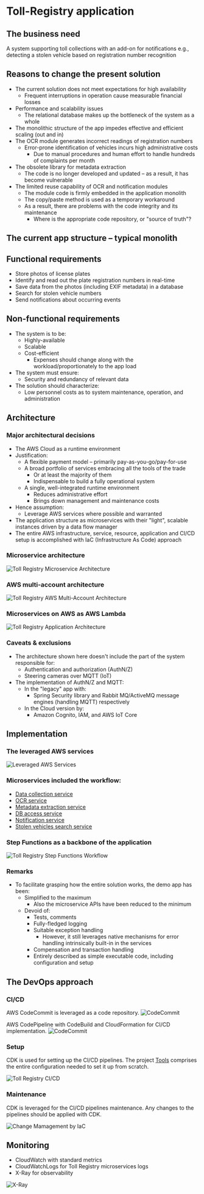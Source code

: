 # Toll-Registry application

## The business need
A system supporting toll collections with an add-on for notifications e.g., detecting a stolen vehicle based on registration number recognition

## Reasons to change the present solution
- The current solution does not meet expectations for high availability
  - Frequent interruptions in operation cause measurable financial losses
- Performance and scalability issues
  - The relational database makes up the bottleneck of the system as a whole
- The monolithic structure of the app impedes effective and efficient scaling (out and in)
- The OCR module generates incorrect readings of registration numbers
  - Error-prone identification of vehicles incurs high administrative costs
    - Due to manual procedures and human effort to handle hundreds of complaints per month
- The obsolete library for metadata extraction
  - The code is no longer developed and updated – as a result, it has become vulnerable
- The limited reuse capability of OCR and notification modules
  - The module code is firmly embedded in the application monolith
  - The copy/paste method is used as a temporary workaround
  - As a result, there are problems with the code integrity and its maintenance
    - Where is the appropriate code repository, or "source of truth"?

## The current app structure – typical monolith

## Functional requirements
- Store photos of license plates
- Identify and read out the plate registration numbers in real-time
- Save data from the photos (including EXIF metadata) in a database
- Search for stolen vehicle numbers
- Send notifications about occurring events

## Non-functional requirements
- The system is to be:
  - Highly-available
  - Scalable
  - Cost-efficient
    - Expenses should change along with the workload/proportionately to the app load
- The system must ensure:
  - Security and redundancy of relevant data
- The solution should characterize:
  - Low personnel costs as to system maintenance, operation, and administration

## Architecture

### Major architectural decisions

- The AWS Cloud as a runtime environment
- Justification:
  - A flexible payment model – primarily pay-as-you-go/pay-for-use 
  - A broad portfolio of services embracing all the tools of the trade
    - Or at least the majority of them
    - Indispensable to build a fully operational system
  - A single, well-integrated runtime environment
    - Reduces administrative effort
    - Brings down management and maintenance costs
- Hence assumption:
    - Leverage AWS services where possible and warranted
- The application structure as microservices with their "light", scalable instances driven by a data flow manager 
- The entire AWS infrastructure, service, resource, application and CI/CD setup is accomplished with IaC (Infrastructure As Code) approach 

### Microservice architecture
![Toll Registry Microservice Architecture](images/microservices.png)

### AWS multi-account architecture
![Toll Registry AWS Multi-Account Architecture](images/multi-account.png)

### Microservices on AWS as AWS Lambda
![Toll Registry Application Architecture](images/toll-registry-arch.png)

### Caveats & exclusions
- The architecture shown here doesn't include the part of the system responsible for:
  - Authentication and authorization (AuthN/Z)
  - Steering cameras over MQTT (IoT)
- The implementation of AuthN/Z and MQTT:
  - In the "legacy" app with:
    - Spring Security library and Rabbit MQ/ActiveMQ message engines (handling MQTT) respectively
  - In the Cloud version by:
    - Amazon Cognito, IAM, and AWS IoT Core

## Implementation

### The leveraged AWS services

![Leveraged AWS Services](images/aws-service-list.png)

### Microservices included the workflow:

- [Data collection service](https://github.com/developing-cloud/data-collection)
- [OCR service](https://github.com/developing-cloud/ocr)
- [Metadata extraction service](https://github.com/developing-cloud/metadata-extraction)
- [DB access service](https://github.com/developing-cloud/db)
- [Notification service](https://github.com/developing-cloud/notifier)
- [Stolen vehicles search service](https://github.com/developing-cloud/vehicle-finder)

### Step Functions as a backbone of the application 

![Toll Registry Step Functions Workflow](images/toll-registry-sf.png)

### Remarks
- To facilitate grasping how the entire solution works, the demo app has been:
  - Simplified to the maximum
    - Also the microservice APIs have been reduced to the minimum
  - Devoid of:
    - Tests, comments 
    - Fully-fledged logging
    - Suitable exception handling
      - However, it still leverages native mechanisms for error handling intrinsically built-in in the services
    - Compensation and transaction handling
    - Entirely described as simple executable code, including configuration and setup


## The DevOps approach
### CI/CD

AWS CodeCommit is leveraged as a code repository.
![CodeCommit](images/code-commit.png)

AWS CodePipeline with CodeBuild and CloudFormation for CI/CD implementation.
![CodeCommit](images/code-pipeline.png)

### Setup
CDK is used for setting up the CI/CD pipelines. 
The project [Tools](https://github.com/developing-cloud/tools)
 comprises the entire configuration needed to set it up from scratch.

![Toll Registry CI/CD](images/ci-cd.png)

### Maintenance
CDK is leveraged for the CI/CD pipelines maintenance.
Any changes to the pipelines should be applied with CDK.

![Change Mamagement by IaC](images/iac.png)

## Monitoring
- CloudWatch with standard metrics
- CloudWatchLogs for Toll Registry microservices logs
- X-Ray for observability

![X-Ray](images/xray.png)
